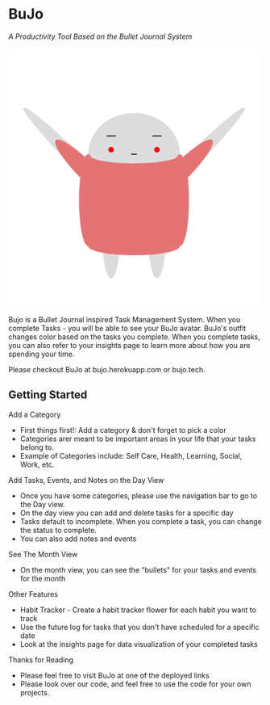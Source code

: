 # BuJo

*A Productivity Tool Based on the Bullet Journal System*

![This is my image](./public/favicon.ico)

Bujo is a Bullet Journal inspired Task Management System. When you complete Tasks - you will be able to see your BuJo avatar. BuJo's outfit changes color based on the tasks you complete.
When you complete tasks, you can also refer to your insights page to learn more about how you are spending your time.

Please checkout BuJo at bujo.herokuapp.com or bujo.tech.

## Getting Started

Add a Category

* First things first!: Add a category & don't forget to pick a color
* Categories arer meant to be important areas in your life that your tasks belong to.
* Example of Categories include: Self Care, Health, Learning, Social, Work, etc.

Add Tasks, Events, and Notes on the Day View

* Once you have some categories, please use the navigation bar to go to the Day view. 
* On the day view you can add and delete tasks for a specific day
* Tasks default to incomplete. When you complete a task, you can change the status to complete.
* You can also add notes and events

See The Month View

* On the month view, you can see the "bullets" for your tasks and events for the month

Other Features

* Habit Tracker - Create a habit tracker flower for each habit you want to track
* Use the future log for tasks that you don't have scheduled for a specific date
* Look at the insights page for data visualization of your completed tasks

Thanks for Reading

* Please feel free to visit BuJo at one of the deployed links
* Please look over our code, and feel free to use the code for your own projects.

